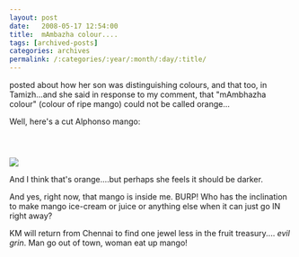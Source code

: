 ```yaml
---
layout: post
date:	2008-05-17 12:54:00
title:  mAmbazha colour....
tags: [archived-posts]
categories: archives
permalink: /:categories/:year/:month/:day/:title/
---
```

<lj user="madrasi_in_mo"> posted about how her son was distinguishing colours, and that too, in Tamizh...and she said in response to my comment, that "mAmbhazha colour" (colour of ripe mango) could not be called orange...

Well, here's a cut Alphonso mango:


<a href="http://photos.ibibo.com/photos/viewphoto/8f8d4ec0bcab2ba838bc964b2e68480842-v1/2980569" title="Photo Sharing"><h1></h1><br /><img src="http://mdb1.ibibo.com/02953616c7465645f5fc2da7fe7ef61a22a155b82c55b0059b77bcf032b757a55a357a87e9e4059920524e63f5e13888f4092a423.jpeg" /></a>


And I think that's orange....but perhaps she feels it should be darker.

And yes, right now, that mango is inside me. BURP! Who has the inclination to make mango ice-cream or juice or anything else when it can just go IN right away?

KM will return from Chennai to find one jewel less in the fruit treasury.... *evil grin*. Man go out of town, woman eat up mango!
